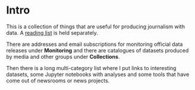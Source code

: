 Intro
============================

This is a collection of things that are useful for producing journalism with data. A [reading list](https://dj-reading.readthedocs.io/en/latest/#) is held separately.

There are addresses and email subscriptions for monitoring official data releases under **Monitoring** and there are catalogues of datasets produced by media and other groups under **Collections**.

Then there is a long multi-category list where I put links to interesting datasets, some Jupyter notebooks with analyses and some tools that have come out of newsrooms or news projects.
